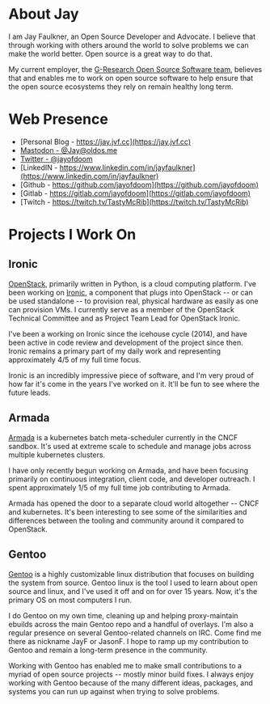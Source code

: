 About Jay
=========

I am Jay Faulkner, an Open Source Developer and Advocate. I believe that
through working with others around the world to solve problems we can make
the world better. Open source is a great way to do that.

My current employer, the
[G-Research Open Source Software team](https://opensource.gresearch.com), believes
that and enables me to work on open source software to help ensure that the
open source ecosystems they rely on remain healthy long term.

Web Presence
============
- [Personal Blog - https://jay.jvf.cc](https://jay.jvf.cc)
- [Mastodon - @Jay@oldos.me](https://oldos.me/@Jay)
- [Twitter - @jayofdoom](https://twitter.com/jayofdoom)
- [LinkedIN - https://www.linkedin.com/in/jayfaulkner](https://www.linkedin.com/in/jayfaulkner)
- [Github - https://github.com/jayofdoom](https://github.com/jayofdoom)
- [Gitlab - https://gitlab.com/jayofdoom](https://gitlab.com/jayofdoom)
- [Twitch - https://twitch.tv/TastyMcRib](https://twitch.tv/TastyMcRib)

Projects I Work On
==================

Ironic
------
[OpenStack](https://www.openstack.org), primarily written in Python, is a cloud
computing platform. I've been working on [Ironic](https://ironicbaremetal.org),
a component that plugs into OpenStack -- or can be used standalone -- to
provision real, physical hardware as easily as one can provision VMs. I
currently serve as a member of the OpenStack Technical Committee and as
Project Team Lead for OpenStack Ironic.

I've been a working on Ironic since the icehouse cycle (2014), and have been
active in code review and development of the project since then. Ironic remains
a primary part of my daily work and representing approximately 4/5 of my full
time focus.

Ironic is an incredibly impressive piece of software, and I'm very proud of
how far it's come in the years I've worked on it. It'll be fun to see where
the future leads.

Armada
------
[Armada](https://armadaproject.io) is a kubernetes batch meta-scheduler
currently in the CNCF sandbox. It's used at extreme scale to schedule and
manage jobs across multiple kubernetes clusters.

I have only recently begun working on Armada, and have been focusing primarily
on continuous integration, client code, and developer outreach. I spent
approximately 1/5 of my full time job contributing to Armada.

Armada has opened the door to a separate cloud world altogether -- CNCF and
kubernetes. It's been interesting to see some of the similarities and
differences between the tooling and community around it compared to OpenStack.

Gentoo
------
[Gentoo](https://gentoo.org) is a highly customizable linux distribution that
focuses on building the system from source. Gentoo linux is the tool I used to
learn about open source and linux, and I've used it off and on for over 15
years. Now, it's the primary OS on most computers I run.

I do Gentoo on my own time, cleaning up and helping proxy-maintain ebuilds
across the main Gentoo repo and a handful of overlays. I'm also a regular
presence on several Gentoo-related channels on IRC. Come find me there as
nickname JayF or JasonF. I hope to ramp up my contribution to Gentoo and
remain a long-term presence in the community.

Working with Gentoo has enabled me to make small contributions to a myriad of
open source projects -- mostly minor build fixes. I always enjoy working with
Gentoo because of the many different ideas, packages, and systems you can run
up against when trying to solve problems.
